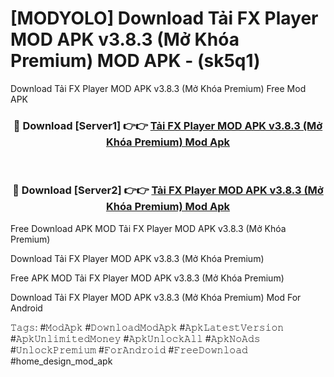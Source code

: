 # [MODYOLO] Download Tải FX Player MOD APK v3.8.3 (Mở Khóa Premium) MOD APK - (sk5q1)
Download Tải FX Player MOD APK v3.8.3 (Mở Khóa Premium) Free Mod APK

<div align="center">
<h3>🔴 Download [Server1] 👉👉 <a href="https://apk-comot.site?title=Tải_FX_Player_MOD_APK_v3.8.3_(Mở_Khóa_Premium)">Tải FX Player MOD APK v3.8.3 (Mở Khóa Premium) Mod Apk</a></h3><br>

<h3>🔴 Download [Server2] 👉👉 <a href="https://apk-comot.site?title=Tải_FX_Player_MOD_APK_v3.8.3_(Mở_Khóa_Premium)">Tải FX Player MOD APK v3.8.3 (Mở Khóa Premium) Mod Apk</a></h3>
</div>


Free Download APK MOD Tải FX Player MOD APK v3.8.3 (Mở Khóa Premium)

Download Tải FX Player MOD APK v3.8.3 (Mở Khóa Premium) 

Free APK MOD Tải FX Player MOD APK v3.8.3 (Mở Khóa Premium) 

Download Tải FX Player MOD APK v3.8.3 (Mở Khóa Premium) Mod For Android

𝚃𝚊𝚐𝚜: #𝙼𝚘𝚍𝙰𝚙𝚔 #𝙳𝚘𝚠𝚗𝚕𝚘𝚊𝚍𝙼𝚘𝚍𝙰𝚙𝚔 #𝙰𝚙𝚔𝙻𝚊𝚝𝚎𝚜𝚝𝚅𝚎𝚛𝚜𝚒𝚘𝚗 #𝙰𝚙𝚔𝚄𝚗𝚕𝚒𝚖𝚒𝚝𝚎𝚍𝙼𝚘𝚗𝚎𝚢 #𝙰𝚙𝚔𝚄𝚗𝚕𝚘𝚌𝚔𝙰𝚕𝚕 #𝙰𝚙𝚔𝙽𝚘𝙰𝚍𝚜 #𝚄𝚗𝚕𝚘𝚌𝚔𝙿𝚛𝚎𝚖𝚒𝚞𝚖 #𝙵𝚘𝚛𝙰𝚗𝚍𝚛𝚘𝚒𝚍 #𝙵𝚛𝚎𝚎𝙳𝚘𝚠𝚗𝚕𝚘𝚊𝚍 #home_design_mod_apk